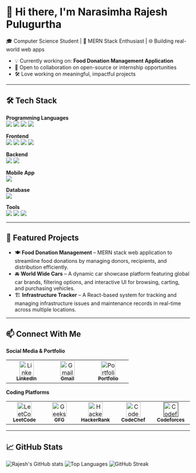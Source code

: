 # 👋 Hi there, I'm Narasimha Rajesh Pulugurtha

🎓 Computer Science Student |
🚀 MERN Stack Enthusiast | 🌐 Building real-world web apps 
- 💡 Currently working on: **Food Donation Management Application**
- 🤝 Open to collaboration on open-source or internship opportunities
- 🛠️ Love working on meaningful, impactful projects

---

## 🛠️ Tech Stack

<strong>Programming Languages</strong><br>
<img src="https://img.shields.io/badge/C-00599C?style=for-the-badge&logo=c&logoColor=white" />
<img src="https://img.shields.io/badge/C++-00599C?style=for-the-badge&logo=c%2B%2B&logoColor=white" />
<img src="https://img.shields.io/badge/Python-3776AB?style=for-the-badge&logo=python&logoColor=white" />
<img src="https://img.shields.io/badge/Java-007396?style=for-the-badge&logo=java&logoColor=white" />

<strong>Frontend</strong><br>
<img src="https://img.shields.io/badge/HTML5-E34F26?style=for-the-badge&logo=html5&logoColor=white" />
<img src="https://img.shields.io/badge/CSS3-1572B6?style=for-the-badge&logo=css3&logoColor=white" />
<img src="https://img.shields.io/badge/JavaScript-F7DF1E?style=for-the-badge&logo=javascript&logoColor=black" />
<img src="https://img.shields.io/badge/React-20232A?style=for-the-badge&logo=react&logoColor=61DAFB" />

<strong>Backend</strong><br>
<img src="https://img.shields.io/badge/Node.js-339933?style=for-the-badge&logo=nodedotjs&logoColor=white" />
<img src="https://img.shields.io/badge/Express.js-000000?style=for-the-badge&logo=express&logoColor=white" />

<strong>Mobile App</strong><br>
<img src="https://img.shields.io/badge/React_Native-20232A?style=for-the-badge&logo=react&logoColor=61DAFB" />

<strong>Database</strong><br>
<img src="https://img.shields.io/badge/MongoDB-4EA94B?style=for-the-badge&logo=mongodb&logoColor=white" />

<strong>Tools</strong><br>
<img src="https://img.shields.io/badge/Git-F05032?style=for-the-badge&logo=git&logoColor=white" />
<img src="https://img.shields.io/badge/GitHub-181717?style=for-the-badge&logo=github&logoColor=white" />
<img src="https://img.shields.io/badge/VS%20Code-0078d7?style=for-the-badge&logo=visualstudiocode&logoColor=white" />



---

## 🚀 Featured Projects

- 🍽️ **Food Donation Management** – MERN stack web application to streamline food donations by managing donors, recipients, and distribution efficiently.
- 🚘 **World Wide Cars** – A dynamic car showcase platform featuring global car brands, filtering options, and interactive UI for browsing, carting, and purchasing vehicles.
- 🏗️ **Infrastructure Tracker** – A React-based system for tracking and managing infrastructure issues and maintenance records in real-time across multiple locations.

---

## 📫 Connect With Me

**Social Media & Portfolio**
<table> <tr> <td align="center" width="96"> <a href="https://www.linkedin.com/in/pnrajesh16/" target="_blank"> <img src="https://cdn.jsdelivr.net/gh/devicons/devicon/icons/linkedin/linkedin-original.svg" width="40" alt="LinkedIn" /><br><sub><b>LinkedIn</b></sub> </a> </td> <td align="center" width="96"> <a href="mailto:pnr24854@gmail.com" target="_blank"> <img src="https://cdn.jsdelivr.net/gh/devicons/devicon/icons/google/google-original.svg" width="40" alt="Gmail" /><br><sub><b>Gmail</b></sub> </a> </td> <td align="center" width="96"> <a href="https://narasimha-rajesh-portfolio.vercel.app/" target="_blank"> <img src="https://cdn.jsdelivr.net/gh/devicons/devicon/icons/devicon/devicon-original.svg" width="40" alt="Portfolio" /><br><sub><b>Portfolio</b></sub> </a> </td> </tr> </table>



**Coding Platforms**
<table>
  <tr>
    <td align="center" width="96">
      <a href="https://leetcode.com/u/Rajesh_16/" target="_blank">
        <img src="https://upload.wikimedia.org/wikipedia/commons/1/19/LeetCode_logo_black.png" width="40" alt="LeetCode" /><br><sub><b>LeetCode</b></sub>
      </a>
    </td>
    <td align="center" width="96">
      <a href="https://www.geeksforgeeks.org/user/rajesh1605/" target="_blank">
        <img src="https://upload.wikimedia.org/wikipedia/commons/4/43/GeeksforGeeks.svg" width="40" alt="GeeksforGeeks" /><br><sub><b>GFG</b></sub>
      </a>
    </td>
    <td align="center" width="96">
      <a href="https://www.hackerrank.com/profile/22MH1A05K4" target="_blank">
        <img src="https://cdn.worldvectorlogo.com/logos/hackerrank.svg" width="40" alt="HackerRank" /><br><sub><b>HackerRank</b></sub>
      </a>
    </td>
    <td align="center" width="96">
      <a href="https://www.codechef.com/users/rajesh_886" target="_blank">
        <img src="https://cdn.codechef.com/images/cc-logo.svg" width="40" alt="CodeChef" /><br><sub><b>CodeChef</b></sub>
      </a>
    </td>
    <td align="center" width="96">
      <a href=""https://codeforces.com/profile/rajesh_16 target="_blank">
        <img src="https://sta.codeforces.com/s/96999/images/codeforces-logo-with-telegram.png" width="40" alt="Codeforces" /><br><sub><b>Codeforces</b></sub>
      </a>
    </td>
  </tr>
</table>



---

## 📈 GitHub Stats

![Rajesh's GitHub stats](https://github-readme-stats.vercel.app/api?username=PRajesh999&show_icons=true&theme=radical)
![Top Languages](https://github-readme-stats.vercel.app/api/top-langs/?username=PRajesh999&layout=compact&theme=radical)
![GitHub Streak](https://streak-stats.demolab.com?user=PRajesh999&theme=tokyonight)

